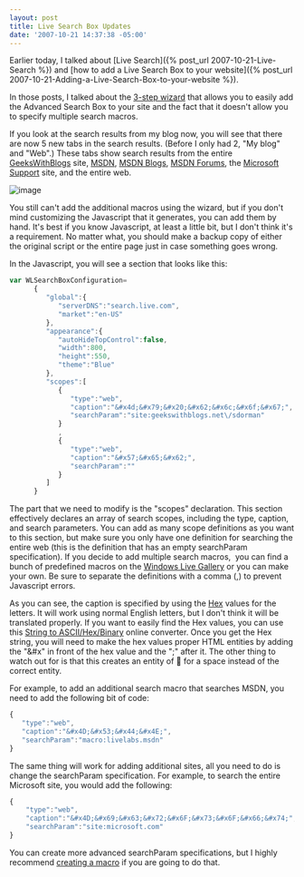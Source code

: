 ```yaml
---
layout: post
title: Live Search Box Updates
date: '2007-10-21 14:37:38 -05:00'
---
```


Earlier today, I talked about [Live Search]({% post_url 2007-10-21-Live-Search %}) and [how to add a Live Search Box to your website]({% post_url 2007-10-21-Adding-a-Live-Search-Box-to-your-website %}). 

In those posts, I talked about the [3-step wizard](http://search.live.com/siteowner/searchboxstep1.aspx) that allows you to easily add the Advanced Search Box to your site and the fact that it doesn't allow you to specify multiple search macros.

If you look at the search results from my blog now, you will see that there are now 5 new tabs in the search results. (Before I only had 2, "My blog" and "Web".) These tabs show search results from the entire [GeeksWithBlogs](http://geekswithblogs.net/) site, [MSDN](http://msdn2.microsoft.com/), [MSDN Blogs](http://blogs.msdn.com/), [MSDN Forums](http://forums.microsoft.com/), the [Microsoft Support](http://support.microsoft.com/) site, and the entire web.

![image](http://gwb.blob.core.windows.net/sdorman/WindowsLiveWriter/LiveSearchBoxUpdates_C404/image_3.png)

You still can't add the additional macros using the wizard, but if you don't mind customizing the Javascript that it generates, you can add them by hand. It's best if you know Javascript, at least a little bit, but I don't think it's a requirement. No matter what, you should make a backup copy of either the original script or the entire page just in case something goes wrong.

In the Javascript, you will see a section that looks like this:

```javascript
var WLSearchBoxConfiguration=
      {
         "global":{
            "serverDNS":"search.live.com",
            "market":"en-US"
         },
         "appearance":{
            "autoHideTopControl":false,
            "width":800,
            "height":550,
            "theme":"Blue"
         },
         "scopes":[
            {
               "type":"web",
               "caption":"&#x4d;&#x79;&#x20;&#x62;&#x6c;&#x6f;&#x67;",
               "searchParam":"site:geekswithblogs.net\/sdorman"
            }
            ,
            {
               "type":"web",
               "caption":"&#x57;&#x65;&#x62;",
               "searchParam":""
            }
         ]
      }
```

The part that we need to modify is the "scopes" declaration. This section effectively declares an array of search scopes, including the type, caption, and search parameters. You can add as many scope definitions as you want to this section, but make sure you only have one definition for searching the entire web (this is the definition that has an empty searchParam specification). If you decide to add multiple search macros,  you can find a bunch of predefined macros on the [Windows Live Gallery](http://gallery.live.com/default.aspx?pl=4&bt=13) or you can make your own. Be sure to separate the definitions with a comma (,) to prevent Javascript errors. 

As you can see, the caption is specified by using the [Hex](http://en.wikipedia.org/wiki/Hexadecimal) values for the letters. It will work using normal English letters, but I don't think it will be translated properly. If you want to easily find the Hex values, you can use this [String to ASCII/Hex/Binary](http://www.easycalculation.com/ascii-hex.php) online converter. Once you get the Hex string, you will need to make the hex values proper HTML entities by adding the "&#x" in front of the hex value and the ";" after it. The other thing to watch out for is that this creates an entity of &#x1; for a space instead of the correct &#x20; entity.

For example, to add an additional search macro that searches MSDN, you need to add the following bit of code:

```javascript
{
   "type":"web",
   "caption":"&#x4D;&#x53;&#x44;&#x4E;",
   "searchParam":"macro:livelabs.msdn"
}
```

The same thing will work for adding additional sites, all you need to do is change the searchParam specification. For example, to search the entire Microsoft site, you would add the following:

```javascript
{
    "type":"web",
    "caption":"&#x4D;&#x69;&#x63;&#x72;&#x6F;&#x73;&#x6F;&#x66;&#x74;",
    "searchParam":"site:microsoft.com"
}
```

You can create more advanced searchParam specifications, but I highly recommend [creating a macro](http://search.live.com/macros?mkt=en-us) if you are going to do that.
